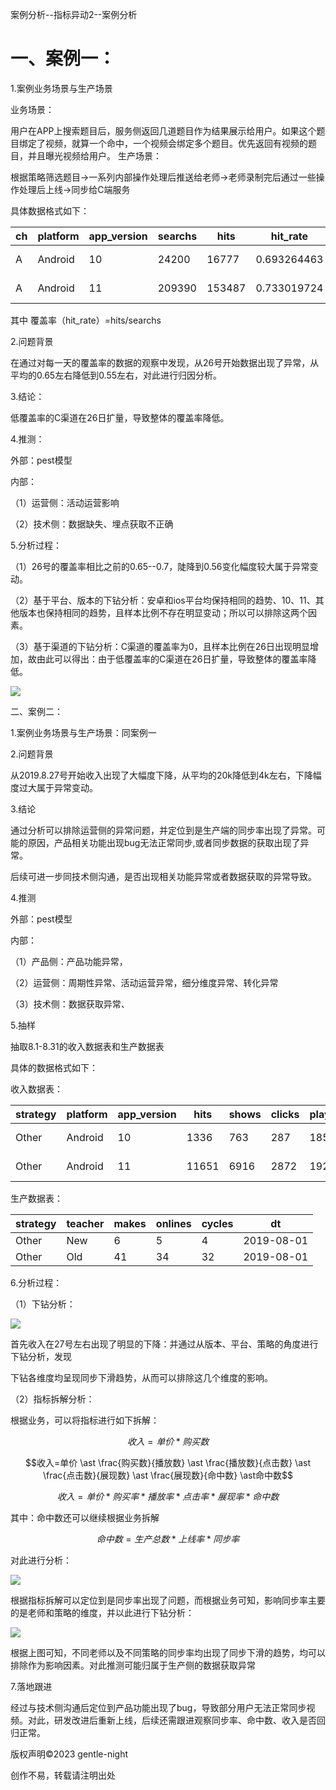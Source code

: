 案例分析--指标异动2--案例分析

# 一、案例一：

1.案例业务场景与生产场景

业务场景：

用户在APP上搜索题目后，服务侧返回几道题目作为结果展示给用户。如果这个题目绑定了视频，就算一个命中，一个视频会绑定多个题目。优先返回有视频的题目，并且曝光视频给用户。
生产场景：

根据策略筛选题目->一系列内部操作处理后推送给老师->老师录制完后通过一些操作处理后上线->同步给C端服务

具体数据格式如下：

| ch   | platform | app_version | searchs | hits   | hit_rate    | search_questions | hit_questions | hit_videos | dt         |
| ---- | -------- | ----------- | ------- | ------ | ----------- | ---------------- | ------------- | ---------- | ---------- |
| A    | Android  | 10          | 24200   | 16777  | 0.693264463 | 4840             | 3355.4        | 838.85     | 2018-03-01 |
| A    | Android  | 11          | 209390  | 153487 | 0.733019724 | 41878            | 30697.4       | 7674.35    | 2018-03-01 |

其中  覆盖率（hit_rate）=hits/searchs

2.问题背景

​	 在通过对每一天的覆盖率的数据的观察中发现，从26号开始数据出现了异常，从平均的0.65左右降低到0.55左右，对此进行归因分析。

3.结论：

低覆盖率的C渠道在26日扩量，导致整体的覆盖率降低。

4.推测：

外部：pest模型

内部：

（1）运营侧：活动运营影响

（2）技术侧：数据缺失、埋点获取不正确

5.分析过程：

（1）26号的覆盖率相比之前的0.65--0.7，陡降到0.56变化幅度较大属于异常变动。

（2）基于平台、版本的下钻分析：安卓和ios平台均保持相同的趋势、10、11、其他版本也保持相同的趋势，且样本比例不存在明显变动；所以可以排除这两个因素。

（3）基于渠道的下钻分析：C渠道的覆盖率为0，且样本比例在26日出现明显增加，故由此可以得出：由于低覆盖率的C渠道在26日扩量，导致整体的覆盖率降低。

![](https://pic-stored.oss-cn-beijing.aliyuncs.com/image/%E7%BB%B4%E5%BA%A6%E4%B8%8B%E9%92%BB1.png)



二、案例二：

1.案例业务场景与生产场景：同案例一



2.问题背景

​	 从2019.8.27号开始收入出现了大幅度下降，从平均的20k降低到4k左右，下降幅度过大属于异常变动。

3.结论

​	通过分析可以排除运营侧的异常问题，并定位到是生产端的同步率出现了异常。可能的原因，产品相关功能出现bug无法正常同步,或者同步数据的获取出现了异常。

​	后续可进一步同技术侧沟通，是否出现相关功能异常或者数据获取的异常导致。

4.推测

外部：pest模型

内部：

（1）产品侧：产品功能异常，

（2）运营侧：周期性异常、活动运营异常，细分维度异常、转化异常

（3）技术侧：数据获取异常、

5.抽样

抽取8.1-8.31的收入数据表和生产数据表

具体的数据格式如下：

收入数据表：

| strategy | platform | app_version | hits  | shows | clicks | plays | pays | pay_mount | dt         |
| -------- | -------- | ----------- | ----- | ----- | ------ | ----- | ---- | --------- | ---------- |
| Other    | Android  | 10          | 1336  | 763   | 287    | 185   | 33   | 330       | 2019-08-01 |
| Other    | Android  | 11          | 11651 | 6916  | 2872   | 1925  | 432  | 4320      | 2019-08-01 |

生产数据表：

| strategy | teacher | makes | onlines | cycles | dt         |
| -------- | ------- | ----- | ------- | ------ | ---------- |
| Other    | New     | 6     | 5       | 4      | 2019-08-01 |
| Other    | Old     | 41    | 34      | 32     | 2019-08-01 |



6.分析过程：

（1）下钻分析：

![](https://pic-stored.oss-cn-beijing.aliyuncs.com/image/%E6%A1%88%E4%BE%8B%E4%BA%8C01.png)

首先收入在27号左右出现了明显的下降：并通过从版本、平台、策略的角度进行下钻分析，发现

下钻各维度均呈现同步下滑趋势，从而可以排除这几个维度的影响。

（2）指标拆解分析：

根据业务，可以将指标进行如下拆解：

$$收入=单价 \ast 购买数$$

$$收入=单价 \ast \frac{购买数}{播放数}  \ast \frac{播放数}{点击数}  \ast \frac{点击数}{展现数}  \ast \frac{展现数}{命中数} \ast命中数$$

$$收入=单价 \ast 购买率 \ast 播放率 \ast 点击率 \ast 展现率 \ast 命中数$$

其中：命中数还可以继续根据业务拆解

$$命中数=生产总数 \ast 上线率 \ast 同步率 $$

对此进行分析：

![](https://pic-stored.oss-cn-beijing.aliyuncs.com/image/%E6%A1%88%E4%BE%8B%E4%BA%8C02.png)

根据指标拆解可以定位到是同步率出现了问题，而根据业务可知，影响同步率主要的是老师和策略的维度，并以此进行下钻分析：

![](https://pic-stored.oss-cn-beijing.aliyuncs.com/image/%E6%A1%88%E4%BE%8B%E4%BA%8C03.png)

根据上图可知，不同老师以及不同策略的同步率均出现了同步下滑的趋势，均可以排除作为影响因素。对此推测可能归属于生产侧的数据获取异常

7.落地跟进

​		经过与技术侧沟通后定位到产品功能出现了bug，导致部分用户无法正常同步视频。对此，研发改进后重新上线，后续还需跟进观察同步率、命中数、收入是否回归正常。



版权声明©2023 gentle-night

创作不易，转载请注明出处
